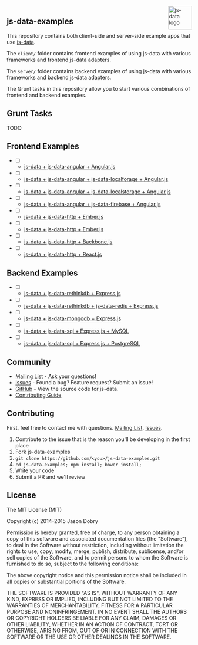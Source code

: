 <img src="https://raw.githubusercontent.com/js-data/js-data/master/js-data.png" alt="js-data logo" title="js-data" align="right" width="64" height="64" />

## js-data-examples

This repository contains both client-side and server-side example apps that use [js-data](http://www.js-data.io/).

The `client/` folder contains frontend examples of using js-data with various frameworks and frontend js-data adapters.

The `server/` folder contains backend examples of using js-data with various frameworks and backend js-data adapters.

The Grunt tasks in this repository allow you to start various combinations of frontend and backend examples.

## Grunt Tasks

TODO

## Frontend Examples

- [ ] - [js-data + js-data-angular + Angular.js](https://github.com/js-data/js-data-examples/tree/master/client/angular)
- [ ] - [js-data + js-data-angular + js-data-localforage + Angular.js]()
- [ ] - [js-data + js-data-angular + js-data-localstorage + Angular.js]()
- [ ] - [js-data + js-data-angular + js-data-firebase + Angular.js]()
- [ ] - [js-data + js-data-http + Ember.js]()
- [ ] - [js-data + js-data-http + Ember.js]()
- [ ] - [js-data + js-data-http + Backbone.js]()
- [ ] - [js-data + js-data-http + React.js]()

## Backend Examples

- [ ] - [js-data + js-data-rethinkdb + Express.js](https://github.com/js-data/js-data-examples/tree/master/server/rethinkdb)
- [ ] - [js-data + js-data-rethinkdb + js-data-redis + Express.js]()
- [ ] - [js-data + js-data-mongodb + Express.js]()
- [ ] - [js-data + js-data-sql + Express.js + MySQL]()
- [ ] - [js-data + js-data-sql + Express.js + PostgreSQL]()

## Community
- [Mailing List](https://groups.io/org/groupsio/jsdata) - Ask your questions!
- [Issues](https://github.com/js-data/js-data-examples/issues) - Found a bug? Feature request? Submit an issue!
- [GitHub](https://github.com/js-data/js-data-examples) - View the source code for js-data.
- [Contributing Guide](https://github.com/js-data/js-data-examples/blob/master/CONTRIBUTING.md)

## Contributing

First, feel free to contact me with questions. [Mailing List](https://groups.io/org/groupsio/jsdata). [Issues](https://github.com/js-data/js-data-examples/issues).

1. Contribute to the issue that is the reason you'll be developing in the first place
1. Fork js-data-examples
1. `git clone https://github.com/<you>/js-data-examples.git`
1. `cd js-data-examples; npm install; bower install;`
1. Write your code
1. Submit a PR and we'll review

## License

The MIT License (MIT)

Copyright (c) 2014-2015 Jason Dobry

Permission is hereby granted, free of charge, to any person obtaining a copy
of this software and associated documentation files (the "Software"), to deal
in the Software without restriction, including without limitation the rights
to use, copy, modify, merge, publish, distribute, sublicense, and/or sell
copies of the Software, and to permit persons to whom the Software is
furnished to do so, subject to the following conditions:

The above copyright notice and this permission notice shall be included in all
copies or substantial portions of the Software.

THE SOFTWARE IS PROVIDED "AS IS", WITHOUT WARRANTY OF ANY KIND, EXPRESS OR
IMPLIED, INCLUDING BUT NOT LIMITED TO THE WARRANTIES OF MERCHANTABILITY,
FITNESS FOR A PARTICULAR PURPOSE AND NONINFRINGEMENT. IN NO EVENT SHALL THE
AUTHORS OR COPYRIGHT HOLDERS BE LIABLE FOR ANY CLAIM, DAMAGES OR OTHER
LIABILITY, WHETHER IN AN ACTION OF CONTRACT, TORT OR OTHERWISE, ARISING FROM,
OUT OF OR IN CONNECTION WITH THE SOFTWARE OR THE USE OR OTHER DEALINGS IN THE
SOFTWARE.
